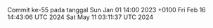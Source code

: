 Commit ke-55 pada tanggal Sun Jan 01 14:00 2023 +0100
Fri Feb 16 14:43:06 UTC 2024
Sat May 11 03:11:37 UTC 2024
